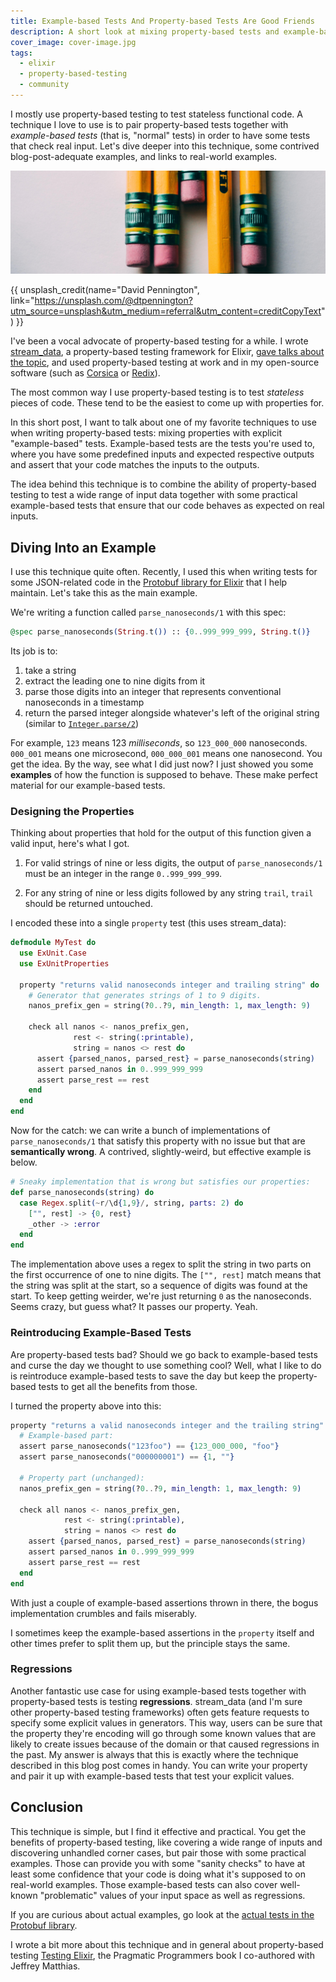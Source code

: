 ```yaml
---
title: Example-based Tests And Property-based Tests Are Good Friends
description: A short look at mixing property-based tests and example-based tests to get the best of both worlds.
cover_image: cover-image.jpg
tags:
  - elixir
  - property-based-testing
  - community
---
```


I mostly use property-based testing to test stateless functional code. A technique I love to use is to pair property-based tests together with *example-based tests* (that is, "normal" tests) in order to have some tests that check real input. Let's dive deeper into this technique, some contrived blog-post-adequate examples, and links to real-world examples.

<!-- more -->

![Cover image of just a bunch of pencils](cover-image.jpg)

{{ unsplash_credit(name="David Pennington", link="https://unsplash.com/@dtpennington?utm_source=unsplash&utm_medium=referral&utm_content=creditCopyText") }}

I've been a vocal advocate of property-based testing for a while. I wrote [stream_data][], a property-based testing framework for Elixir, [gave talks about the topic][my-talk], and used property-based testing at work and in my open-source software (such as [Corsica][corsica-properties] or [Redix][redix-properties]).

The most common way I use property-based testing is to test *stateless* pieces of code. These tend to be the easiest to come up with properties for.

In this short post, I want to talk about one of my favorite techniques to use when writing property-based tests: mixing properties with explicit "example-based" tests. Example-based tests are the tests you're used to, where you have some predefined inputs and expected respective outputs and assert that your code matches the inputs to the outputs.

The idea behind this technique is to combine the ability of property-based testing to test a wide range of input data together with some practical example-based tests that ensure that our code behaves as expected on real inputs.

## Diving Into an Example

I use this technique quite often. Recently, I used this when writing tests for some JSON-related code in the [Protobuf library for Elixir][elixir-protobuf] that I help maintain. Let's take this as the main example.

We're writing a function called `parse_nanoseconds/1` with this spec:

```elixir
@spec parse_nanoseconds(String.t()) :: {0..999_999_999, String.t()}
```

Its job is to:

  1. take a string
  1. extract the leading one to nine digits from it
  1. parse those digits into an integer that represents conventional nanoseconds in a timestamp
  1. return the parsed integer alongside whatever's left of the original string (similar to [`Integer.parse/2`][integer-parse])

  For example, `123` means 123 *milliseconds*, so `123_000_000` nanoseconds. `000_001` means one microsecond, `000_000_001` means one nanosecond. You get the idea. By the way, see what I did just now? I just showed you some **examples** of how the function is supposed to behave. These make perfect material for our example-based tests.

### Designing the Properties

Thinking about properties that hold for the output of this function given a valid input, here's what I got.

  1. For valid strings of nine or less digits, the output of `parse_nanoseconds/1` must be an integer in the range `0..999_999_999`.

  1. For any string of nine or less digits followed by any string `trail`, `trail` should be returned untouched.

I encoded these into a single `property` test (this uses stream_data):

```elixir
defmodule MyTest do
  use ExUnit.Case
  use ExUnitProperties

  property "returns valid nanoseconds integer and trailing string" do
    # Generator that generates strings of 1 to 9 digits.
    nanos_prefix_gen = string(?0..?9, min_length: 1, max_length: 9)

    check all nanos <- nanos_prefix_gen,
              rest <- string(:printable),
              string = nanos <> rest do
      assert {parsed_nanos, parsed_rest} = parse_nanoseconds(string)
      assert parsed_nanos in 0..999_999_999
      assert parse_rest == rest
    end
  end
end
```

Now for the catch: we can write a bunch of implementations of `parse_nanoseconds/1` that satisfy this property with no issue but that are **semantically wrong**. A contrived, slightly-weird, but effective example is below.

```elixir
# Sneaky implementation that is wrong but satisfies our properties:
def parse_nanoseconds(string) do
  case Regex.split(~r/\d{1,9}/, string, parts: 2) do
    ["", rest] -> {0, rest}
    _other -> :error
  end
end
```

The implementation above uses a regex to split the string in two parts on the first occurrence of one to nine digits. The `["", rest]` match means that the string was split at the start, so a sequence of digits was found at the start. To keep getting weirder, we're just returning `0` as the nanoseconds. Seems crazy, but guess what? It passes our property. Yeah.

### Reintroducing Example-Based Tests

Are property-based tests bad? Should we go back to example-based tests and curse the day we thought to use something cool? Well, what I like to do is reintroduce example-based tests to save the day but keep the property-based tests to get all the benefits from those.

I turned the property above into this:

```elixir
property "returns a valid nanoseconds integer and the trailing string" do
  # Example-based part:
  assert parse_nanoseconds("123foo") == {123_000_000, "foo"}
  assert parse_nanoseconds("000000001") == {1, ""}

  # Property part (unchanged):
  nanos_prefix_gen = string(?0..?9, min_length: 1, max_length: 9)

  check all nanos <- nanos_prefix_gen,
            rest <- string(:printable),
            string = nanos <> rest do
    assert {parsed_nanos, parsed_rest} = parse_nanoseconds(string)
    assert parsed_nanos in 0..999_999_999
    assert parse_rest == rest
  end
end
```

With just a couple of example-based assertions thrown in there, the bogus implementation crumbles and fails miserably.

I sometimes keep the example-based assertions in the `property` itself and other times prefer to split them up, but the principle stays the same.

### Regressions

Another fantastic use case for using example-based tests together with property-based tests is testing **regressions**. stream_data (and I'm sure other property-based testing frameworks) often gets feature requests to specify some explicit values in generators. This way, users can be sure that the property they're encoding will go through some known values that are likely to create issues because of the domain or that caused regressions in the past. My answer is always that this is exactly where the technique described in this blog post comes in handy. You can write your property and pair it up with example-based tests that test your explicit values.

## Conclusion

This technique is simple, but I find it effective and practical. You get the benefits of property-based testing, like covering a wide range of inputs and discovering unhandled corner cases, but pair those with some practical examples. Those can provide you with some "sanity checks" to have at least some confidence that your code is doing what it's supposed to on real-world examples. Those example-based tests can also cover well-known "problematic" values of your input space as well as regressions.

If you are curious about actual examples, go look at the [actual tests in the Protobuf library][actual-tests].

I wrote a bit more about this technique and in general about property-based testing [Testing Elixir][testing-elixir], the Pragmatic Programmers book I co-authored with Jeffrey Matthias.

[stream_data]: https://github.com/whatyouhide/stream_data
[my-talk]: https://www.youtube.com/watch?v=p84DMv8TQuo
[corsica-properties]: https://github.com/whatyouhide/corsica/blob/a4328f6bae1ccdaeb6d9fed14263c5c5a43540a6/test/properties_test.exs
[redix-properties]: https://github.com/whatyouhide/redix/blob/53216ab4ba96ceceb3e963faca02e2bf25abdb9a/test/redix/protocol_test.exs
[elixir-protobuf]: https://github.com/elixir-protobuf/protobuf
[integer-parse]: https://hexdocs.pm/elixir/Integer.html#parse/1
[actual-tests]: https://github.com/elixir-protobuf/protobuf/blob/00144b3a08aac7a38e3e9774a438dcc7da3d8bc7/test/protobuf/json/utils_test.exs
[testing-elixir]: https://pragprog.com/titles/lmelixir/testing-elixir/
